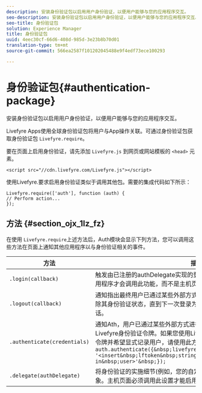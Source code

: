 ```yaml
---
description: 安装身份验证包以启用用户身份验证，以便用户能够与您的应用程序交互。
seo-description: 安装身份验证包以启用用户身份验证，以便用户能够与您的应用程序交互。
seo-title: 身份验证包
solution: Experience Manager
title: 身份验证包
uuid: 4eec30cf-66d6-408d-985d-3e23b8b70d01
translation-type: tm+mt
source-git-commit: 566ea2587f101202045488e9f4edf73ece100293

---
```



# 身份验证包{#authentication-package}

安装身份验证包以启用用户身份验证，以便用户能够与您的应用程序交互。

Livefyre Apps使用全球身份验证包将用户与App操作关联。可通过身份验证包获取身份验证包 `Livefyre.require`。

要在页面上启用身份验证，请先添加 `Livefyre.js` 到网页或网站模板的 `<head>` 元素。

```
<script src="//cdn.livefyre.com/Livefyre.js"></script>
```

使用Livefyre.要求启用身份验证类似于调用其他包。需要的集成代码如下所示：

```
Livefyre.require(['auth'], function (auth) {  
// Perform action... 
});
```

## 方法 {#section_ojx_1lz_fz}

在使用 `Livefyre.require`上述方法后，Auth模块会显示下列方法，您可以调用这些方法在页面上通知其他应用程序以与身份验证相关的事件。

| 方法 | 描述 |
|--- |--- |
| `.login(callback)` | 触发由已注册的authDelegate实现的登录流程。通常只有支持身份验证的应用程序才会调用此功能，而不是主机页面本身。 |
| `.logout(callback)` | 通知指出最终用户已通过某些外部方式注销，并且所有依赖应用程序都应清除其身份验证状态，直到下一次登录为止。这将清除由Auth维护的内部会话。 |
| `.authenticate(credentials)` | 通知Ath，用户已通过某些外部方式进行身份验证，并且已为最终用户购买Livefyre身份验证令牌。如果您使用Livefyre令牌设置cookie，或有用户的令牌并希望显式记录用户，请使用此方法。例如： <br>`auth.authenticate({&nbsp;livefyre:&nbsp;`<br>`'<insert&nbsp;lftoken&nbsp;string&nbsp;for&nbsp;newly&nbsp;logged-in&nbsp;user>'&nbsp;});` |
| `.delegate(authDelegate)` | 将身份验证的实施细节(例如，您的自定义身份验证流)委派给您定义的对象。主机页面必须调用此设置才能启用Livefyre应用程序的交互功能。 |

